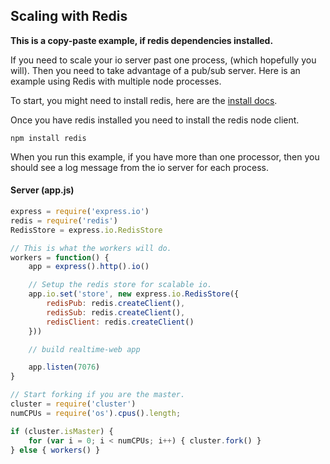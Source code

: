 
## Scaling with Redis

__This is a copy-paste example, if redis dependencies installed.__ 

If you need to scale your io server past one process, (which hopefully you will).  Then you need to take advantage of a pub/sub server. Here is an example using Redis with multiple node processes.

To start, you might need to install redis, here are the [install docs](http://redis.io/topics/quickstart).

Once you have redis installed you need to install the redis node client.

```
npm install redis
```

When you run this example, if you have more than one processor, then you should see a log message from the io server for each process.

#### Server (app.js)

```js
express = require('express.io')
redis = require('redis')
RedisStore = express.io.RedisStore

// This is what the workers will do.
workers = function() {
    app = express().http().io()

    // Setup the redis store for scalable io.
    app.io.set('store', new express.io.RedisStore({
        redisPub: redis.createClient(),
        redisSub: redis.createClient(),
        redisClient: redis.createClient()
    }))

    // build realtime-web app

    app.listen(7076)
}

// Start forking if you are the master.
cluster = require('cluster')
numCPUs = require('os').cpus().length;

if (cluster.isMaster) {
    for (var i = 0; i < numCPUs; i++) { cluster.fork() }
} else { workers() }
```


